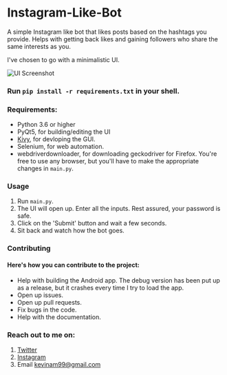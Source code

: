 # Instagram-Like-Bot
A simple Instagram like bot that likes posts based on the hashtags you provide. Helps with getting back likes and gaining followers who share the same interests as you.

I've chosen to go with a minimalistic UI.

![UI Screenshot](https://raw.githubusercontent.com/kevinam99/Instagram-Like-Bot/master/UI.png)

### Run ```pip install -r requirements.txt``` in your shell.


### Requirements:
- Python 3.6 or higher
- PyQt5, for building/editing the UI
- [Kivy](https://github.com/kivy/kivy), for devloping the GUI.
- Selenium, for web automation.
- webdriverdownloader, for downloading geckodriver for Firefox. You're free to use any browser, but you'll have to make the appropriate changes in `main.py`.

### Usage
1. Run ```main.py```.
2. The UI will open up. Enter all the inputs. Rest assured, your password is safe.
3. Click on the 'Submit' button and wait a few seconds.
4. Sit back and watch how the bot goes. 


### Contributing
#### Here's how you can contribute to the project:
- Help with building the Android app. The debug version has been put up as a release, but it crashes every time I try to load the app.
- Open up issues.
- Open up pull requests.
- Fix bugs in the code.
- Help with the documentation.

### Reach out to me on:
1. [Twitter](https://www.twitter.com/kevin_codes)
2. [Instagram](https://www.instagram.com/kevin.codes)
3. Email <kevinam99@gmail.com>
